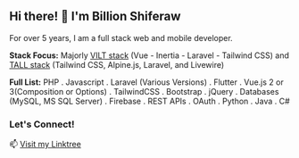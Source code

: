 ## Hi there! 👋 I'm Billion Shiferaw 

For over 5 years, I am a full stack web and mobile developer.

**Stack Focus:**
Majorly [VILT stack](https://viltstack.dev/) (Vue - Inertia - Laravel - Tailwind CSS) and [TALL stack](https://tallstack.dev/) (Tailwind CSS, Alpine.js, Laravel, and Livewire)

**Full List:**
PHP . Javascript . Laravel (Various Versions) . Flutter . Vue.js 2 or 3(Composition or Options) . TailwindCSS . Bootstrap . jQuery . Databases (MySQL, MS SQL Server) . Firebase . REST APIs . OAuth . Python . Java . C# 

### Let's Connect!

📫 [Visit my Linktree](https://linktr.ee/billionshiferaw)

<!---
billishe/billishe is a ✨ special ✨ repository because its `README.md` (this file) appears on your GitHub profile.
You can click the Preview link to take a look at your changes.
--->

